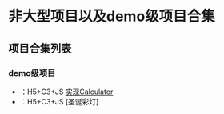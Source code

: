 # 非大型项目以及demo级项目合集

## 项目合集列表

### demo级项目
- ：H5+C3+JS [实现Calculator](./details/Cala.md)
- ：H5+C3+JS [圣诞彩灯]